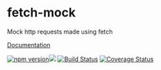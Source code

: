 # fetch-mock
Mock http requests made using fetch 

[Documentation](http://www.wheresrhys.co.uk/fetch-mock/)

[![npm version](https://badge.fury.io/js/fetch-mock.svg)](https://badge.fury.io/js/fetch-mock)<a href="https://codeclimate.com/github/wheresrhys/fetch-mock/maintainability"><img src="https://api.codeclimate.com/v1/badges/7f8abbf54ec9f3d07df3/maintainability" /></a>
 [![Build Status](https://travis-ci.org/wheresrhys/fetch-mock.svg?branch=master)](https://travis-ci.org/wheresrhys/fetch-mock) [![Coverage Status](https://coveralls.io/repos/github/wheresrhys/fetch-mock/badge.svg?branch=rhys%2Fcoveralls)](https://coveralls.io/github/wheresrhys/fetch-mock?branch=rhys%2Fcoveralls)
